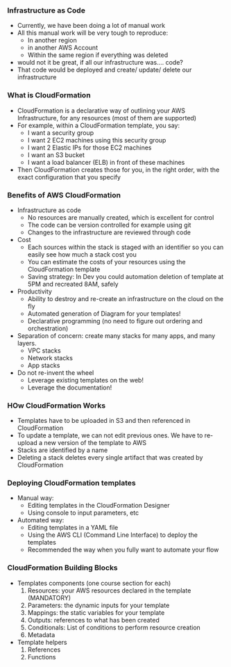 ### Infrastructure as Code

- Currently, we have been doing a lot of manual work
- All this manual work will be very tough to reproduce:
  - In another region
  - in another AWS Account
  - Within the same region if everything was deleted
- would not it be great, if all our infrastructure was.... code?
- That code would be deployed and create/ update/ delete our infrastructure

### What is CloudFormation

- CloudFormation is a declarative way of outlining your AWS Infrastructure, for any resources (most of them are supported)
- For example, within a CloudFormation template, you say:
  - I want a security group
  - I want 2 EC2 machines using this security group
  - I want 2 Elastic IPs for those EC2 machines
  - I want an S3 bucket
  - I want a load balancer (ELB) in front of these machines
- Then CloudFormation creates those for you, in the right order, with the exact configuration that you specify

### Benefits of AWS CloudFormation

- Infrastructure as code
  - No resources are manually created, which is excellent for control
  - The code can be version controlled for example using git
  - Changes to the infrastructure are reviewed through code
- Cost
  - Each sources within the stack is staged with an identifier so you can easily see how much a stack cost you
  - You can estimate the costs of your resources using the CloudFormation template
  - Saving strategy: In Dev you could automation deletion of template at 5PM and recreated 8AM, safely
- Productivity
  - Ability to destroy and re-create an infrastructure on the cloud on the fly
  - Automated generation of Diagram for your templates!
  - Declarative programming (no need to figure out ordering and orchestration)
- Separation of concern: create many stacks for many apps, and many layers.
  - VPC stacks
  - Network stacks
  - App stacks
- Do not re-invent the wheel
  - Leverage existing templates on the web!
  - Leverage the documentation!

### HOw CloudFormation Works

- Templates have to be uploaded in S3 and then referenced in CloudFormation
- To update a template, we can not edit previous ones. We have to re-upload a new version of the template to AWS
- Stacks are identified by a name
- Deleting a stack deletes every single artifact that was created by CloudFormation

### Deploying CloudFormation templates

- Manual way:
  - Editing templates in the CloudFormation Designer
  - Using console to input parameters, etc
- Automated way:
  - Editing templates in a YAML file
  - Using the AWS CLI (Command Line Interface) to deploy the templates
  - Recommended the way when you fully want to automate your flow

### CloudFormation Building Blocks

- Templates components (one course section for each)
  1. Resources: your AWS resources declared in the template (MANDATORY)
  2. Parameters: the dynamic inputs for your template
  3. Mappings: the static variables for your template
  4. Outputs: references to what has been created
  5. Conditionals: List of conditions to perform resource creation
  6. Metadata
- Template helpers
  1. References
  2. Functions
